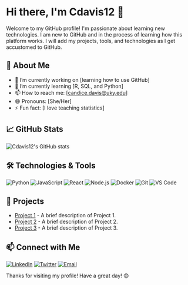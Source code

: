 # Hi there, I'm Cdavis12 👋

Welcome to my GitHub profile! I'm passionate about learning new technologies. I am new to GitHub and in the process of learning how this platform works. I will add my projects, tools, and technologies as I get accustomed to GitHub.  

## 🚀 About Me

- 🔭 I’m currently working on [learning how to use GitHub]
- 🌱 I’m currently learning [R, SQL, and Python]
- 📫 How to reach me: [candice.davis@uky.edu]
- 😄 Pronouns: [She/Her]
- ⚡ Fun fact: [I love teaching statistics]

## 📈 GitHub Stats

![Cdavis12's GitHub stats](https://github-readme-stats.vercel.app/api?username=Cdavis12&show_icons=true&theme=radical)

## 🛠️ Technologies & Tools

![Python](https://img.shields.io/badge/-Python-333333?style=flat&logo=python)
![JavaScript](https://img.shields.io/badge/-JavaScript-333333?style=flat&logo=javascript)
![React](https://img.shields.io/badge/-React-333333?style=flat&logo=react)
![Node.js](https://img.shields.io/badge/-Node.js-333333?style=flat&logo=node.js)
![Docker](https://img.shields.io/badge/-Docker-333333?style=flat&logo=docker)
![Git](https://img.shields.io/badge/-Git-333333?style=flat&logo=git)
![VS Code](https://img.shields.io/badge/-VS%20Code-333333?style=flat&logo=visual-studio-code)

## 🌟 Projects

- [Project 1](https://github.com/Cdavis12/Project1) - A brief description of Project 1.
- [Project 2](https://github.com/Cdavis12/Project2) - A brief description of Project 2.
- [Project 3](https://github.com/Cdavis12/Project3) - A brief description of Project 3.

## 📫 Connect with Me

[![LinkedIn](https://img.shields.io/badge/-LinkedIn-0077B5?style=flat&logo=linkedin)](https://www.linkedin.com/in/YourLinkedInProfile)
[![Twitter](https://img.shields.io/badge/-Twitter-1DA1F2?style=flat&logo=twitter&logoColor=white)](https://twitter.com/YourTwitterProfile)
[![Email](https://img.shields.io/badge/-Email-D14836?style=flat&logo=gmail&logoColor=white)](mailto:YourEmail@example.com)

Thanks for visiting my profile! Have a great day! 😊
